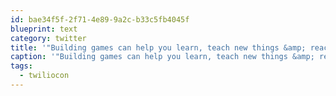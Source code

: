 ```yaml
---
id: bae34f5f-2f71-4e89-9a2c-b33c5fb4045f
blueprint: text
category: twitter
title: '"Building games can help you learn, teach new things &amp; reach new people" Inspiring talk and cool examples by @rickyrobinett at #twiliocon'
caption: '"Building games can help you learn, teach new things &amp; reach new people" Inspiring talk and cool examples by <span class="username username_linked">@<a href="https://twitter.com/rickyrobinett" title="Ricky ✈️">rickyrobinett</a></span> at <span class="hashtag hashtag_local">#<a href="http://tweettemp.darylchymko.ca/?tag=twiliocon">twiliocon</a>'
tags:
  - twiliocon
---
```

